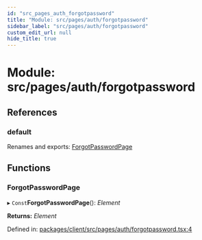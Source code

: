 ```yaml
---
id: "src_pages_auth_forgotpassword"
title: "Module: src/pages/auth/forgotpassword"
sidebar_label: "src/pages/auth/forgotpassword"
custom_edit_url: null
hide_title: true
---
```


# Module: src/pages/auth/forgotpassword

## References

### default

Renames and exports: [ForgotPasswordPage](src_pages_auth_forgotpassword.md#forgotpasswordpage)

## Functions

### ForgotPasswordPage

▸ `Const`**ForgotPasswordPage**(): *Element*

**Returns:** *Element*

Defined in: [packages/client/src/pages/auth/forgotpassword.tsx:4](https://github.com/xr3ngine/xr3ngine/blob/2d83606b6/packages/client/src/pages/auth/forgotpassword.tsx#L4)
